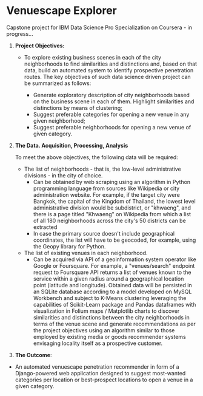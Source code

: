 # Venuescape Explorer

Capstone project for IBM Data Science Pro Specialization on Coursera - in progress...

1. **Project Objectives:**

    - To explore existing business scenes in each of the city neighborhoods to find similarities and distinctions and, based on that data, build an automated system to identify prospective penetration routes. 
    The key objectives of such data science driven project can be summarized as follows: 

      + Generate exploratory description of city neighborhoods based on the business scene in each of them. Highlight similarities and distinctions by means of clustering; 
      +	Suggest preferable categories for opening a new venue in any given neighborhood; 
      +	Suggest preferable neighborhoods for opening a new venue of given category. 

2. **The Data. Acquisition, Processing, Analysis**

      To meet the above objectives, the following data will be required: 
     - The list of neighborhoods - that is, the low-level administrative divisions - in the city of choice. 
        + Can be obtained by web scraping using an algorithm in Python programming language from sources like Wikipedia or city administration website. 
          For example, if the target city were Bangkok, the capital of the Kingdom of Thailand, the lowest level administrative division would be subdistrict, or "khwaeng", 
          and there is a page titled "Khwaeng" on Wikipedia from which a list of all 180 neighborhoods across the city's 50 districts can be extracted 
        + In case the primary source doesn't include geographical coordinates, the list will have to be geocoded, for example, using the Geopy library for Python. 
     - The list of existing venues in each neighborhood. 
        + Can be acquired via API of a geoinformation system operator like Google or Foursquare. 
          For example, a "venues/search" endpoint request to Foursquare API returns a list of venues known to the service within a given radius around a geographical location point (latitude and longitude). 
          Obtained data will be persisted in an SQLite database according to a model developed on MySQL Workbench  and subject to K-Means clustering leveraging the capabilities of 
          Scikit-Learn package and Pandas dataframes with visualization in Folium maps / Matplotlib charts to discover similarities and distinctions between the city neighborhoods 
          in terms of the venue scene and generate recommendations as per the project objectives using an algorithm similar to those employed by existing media or goods recommender systems 
          envisaging locality itself as a prospective customer. 
3. **The Outcome**:
  - An automated venuescape penetration recommender in form of a Django-powered web application designed to suggest most-wanted categories per location or 
    best-prospect locations to open a venue in a given category. 

